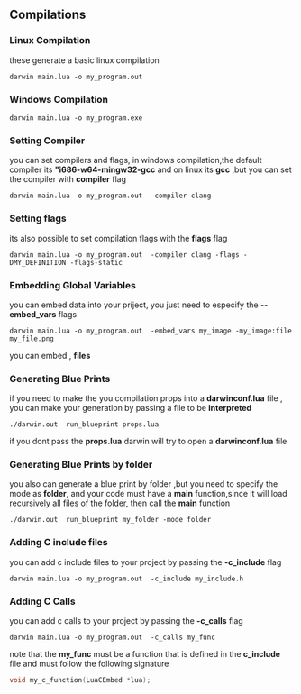 ## Compilations

### Linux Compilation
these generate a basic linux compilation

```shell
darwin main.lua -o my_program.out  
```

### Windows Compilation
```shell
darwin main.lua -o my_program.exe
```
### Setting Compiler
you can set compilers and flags, in windows compilation,the default compiler its 
**"i686-w64-mingw32-gcc** and  on linux its **gcc** ,but you can set the compiler with 
**compiler** flag 
```shell
darwin main.lua -o my_program.out  -compiler clang
```
### Setting flags 
its also possible to set  compilation flags with the **flags** flag 
```shell
darwin main.lua -o my_program.out  -compiler clang -flags -DMY_DEFINITION -flags-static
```

### Embedding Global Variables
you can embed data into your priject, you just need to especify the **--embed_vars** flags 

```shell 
darwin main.lua -o my_program.out  -embed_vars my_image -my_image:file my_file.png 
```
you can embed , **files** 


### Generating Blue Prints
if you need to make the you compilation props into a **darwinconf.lua** file , you can make your generation by passing a file to be **interpreted** 
```shell
./darwin.out  run_blueprint props.lua 
```
if you dont pass the **props.lua** darwin will try to open a  **darwinconf.lua**  file 

### Generating Blue Prints by  folder 
you also can generate a blue print by folder ,but you need to specify the mode as **folder**, and your code 
must have a **main** function,since it will load recursively all files of the folder, then 
call the **main** function

```shell
./darwin.out  run_blueprint my_folder -mode folder 
```
### Adding C include files

you can add c include files to your project by passing the **-c_include** flag 
```shell
darwin main.lua -o my_program.out  -c_include my_include.h
```

### Adding C Calls 
you can add c calls to your project by passing the **-c_calls** flag 
```shell
darwin main.lua -o my_program.out  -c_calls my_func
```
note that the **my_func** must be a function that is defined in the **c_include** file
and must follow the following signature 
```c
void my_c_function(LuaCEmbed *lua);
```


